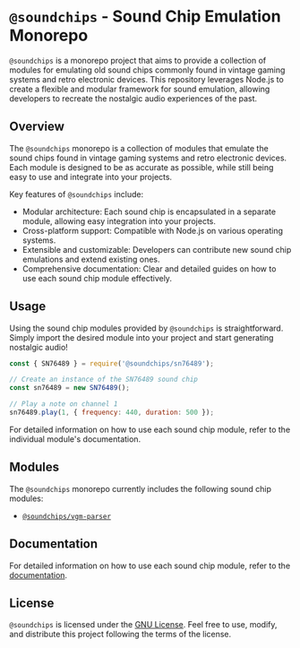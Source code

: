 # `@soundchips` - Sound Chip Emulation Monorepo

`@soundchips` is a monorepo project that aims to provide a collection of modules for emulating old sound chips commonly found in vintage gaming systems and retro electronic devices. This repository leverages Node.js to create a flexible and modular framework for sound emulation, allowing developers to recreate the nostalgic audio experiences of the past.

## Overview

The `@soundchips` monorepo is a collection of modules that emulate the sound chips found in vintage gaming systems and retro electronic devices. Each module is designed to be as accurate as possible, while still being easy to use and integrate into your projects.

Key features of `@soundchips` include:

- Modular architecture: Each sound chip is encapsulated in a separate module, allowing easy integration into your projects.
- Cross-platform support: Compatible with Node.js on various operating systems.
- Extensible and customizable: Developers can contribute new sound chip emulations and extend existing ones.
- Comprehensive documentation: Clear and detailed guides on how to use each sound chip module effectively.

## Usage

Using the sound chip modules provided by `@soundchips` is straightforward. Simply import the desired module into your project and start generating nostalgic audio!

```javascript
const { SN76489 } = require('@soundchips/sn76489');

// Create an instance of the SN76489 sound chip
const sn76489 = new SN76489();

// Play a note on channel 1
sn76489.play(1, { frequency: 440, duration: 500 });
```

For detailed information on how to use each sound chip module, refer to the individual module's documentation.

## Modules

The `@soundchips` monorepo currently includes the following sound chip modules:

<!-- - [`@soundchips/sn76489`]() -->
<!-- - [`@soundchips/ay-3-8910`]() -->
- [`@soundchips/vgm-parser`](https://github.com/onesandzer0s/@soundchips/blob/master/packages/vgm-parser/README.md)

## Documentation

For detailed information on how to use each sound chip module, refer to the [documentation](https://onesandzer0s.github.io/@soundchips/).
## License

`@soundchips` is licensed under the [GNU License](https://github.com/onesandzer0s/@soundchips/blob/master/LICENSE). Feel free to use, modify, and distribute this project following the terms of the license.
